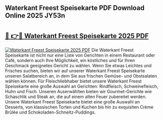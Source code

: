 ## Waterkant Freest Speisekarte PDF Download Online 2025 JY53n

# <h2><a href="http://gce23a.nevu.top/?p=Waterkant+Freest+Speisekarte">🔗 👉🔴 Waterkant Freest Speisekarte 2025 PDF</a></h2>

[![Waterkant Freest Speisekarte 2025 PDF](https://i.imgur.com/dBaPXMq.png)](http://gce23a.nevu.top/?p=Waterkant+Freest+Speisekarte)
Die Waterkant Freest Speisekarte ist nicht nur eine Liste von Gerichten in einem Restaurant oder Café, sondern auch Ihre Möglichkeit, ein köstliches und für Ihren Geschmack geeignetes Gericht zu wählen. Wenn Sie etwas Leichtes und Frisches suchen, bieten wir auf unserer Waterkant Freest Speisekarte unseren Salatbereich an, in dem Sie aus frischen Gemüse- und Obstsalaten wählen können. Für Fleischliebhaber bietet unsere Waterkant Freest Speisekarte eine große Auswahl an Gerichten: Rindfleisch, Schweinefleisch, Huhn und Fisch. Unseren Auserwählten bieten wir Gourmet-Gerichte wie Schaschlik und Steak an, die auf einem alten Feuer zubereitet werden. Unsere Waterkant Freest Speisekarte bietet eine große Auswahl an Desserts, von klassischen Torten und Kuchen bis hin zu exquisiten Crème Brûlée und Schokoladen-Schneitz-Puddings.
